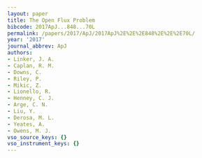 ```yaml
---
layout: paper
title: The Open Flux Problem
bibcode: 2017ApJ...848...70L
permalink: /papers/2017/ApJ/2017ApJ%2E%2E%2E848%2E%2E%2E70L/
year: '2017'
journal_abbrev: ApJ
authors:
- Linker, J. A.
- Caplan, R. M.
- Downs, C.
- Riley, P.
- Mikic, Z.
- Lionello, R.
- Henney, C. J.
- Arge, C. N.
- Liu, Y.
- Derosa, M. L.
- Yeates, A.
- Owens, M. J.
vso_source_keys: {}
vso_instrument_keys: {}
---
```

